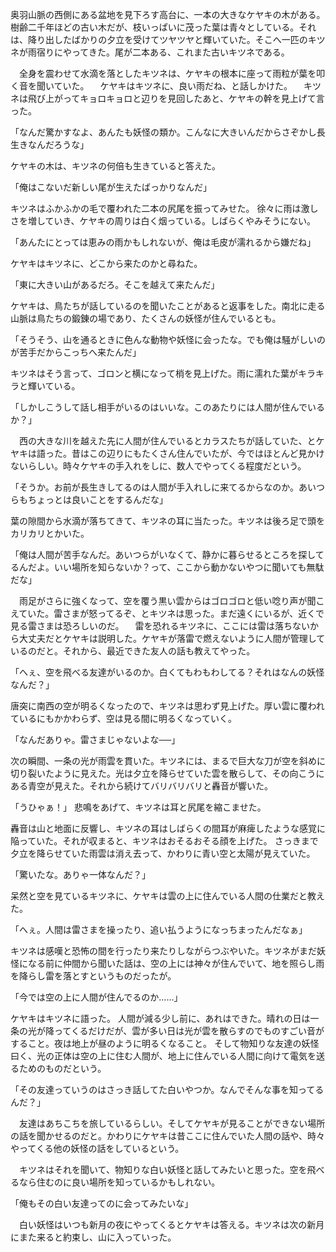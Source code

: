   奥羽山脈の西側にある盆地を見下ろす高台に、一本の大きなケヤキの木がある。樹齢二千年ほどの古い木だが、枝いっぱいに茂った葉は青々としている。それは、降り出したばかりの夕立を受けてツヤツヤと輝いていた。そこへ一匹のキツネが雨宿りにやってきた。尾が二本ある、これまた古いキツネである。

　全身を震わせて水滴を落としたキツネは、ケヤキの根本に座って雨粒が葉を叩く音を聞いていた。
　ケヤキはキツネに、良い雨だね、と話しかけた。
　キツネは飛び上がってキョロキョロと辺りを見回したあと、ケヤキの幹を見上げて言った。

「なんだ驚かすなよ、あんたも妖怪の類か。こんなに大きいんだからさぞかし長生きなんだろうな」

ケヤキの木は、キツネの何倍も生きていると答えた。

「俺はこないだ新しい尾が生えたばっかりなんだ」

キツネはふかふかの毛で覆われた二本の尻尾を振ってみせた。
徐々に雨は激しさを増していき、ケヤキの周りは白く烟っている。しばらくやみそうにない。

「あんたにとっては恵みの雨かもしれないが、俺は毛皮が濡れるから嫌だね」

ケヤキはキツネに、どこから来たのかと尋ねた。

「東に大きい山があるだろ。そこを越えて来たんだ」

ケヤキは、鳥たちが話しているのを聞いたことがあると返事をした。南北に走る山脈は鳥たちの鍛錬の場であり、たくさんの妖怪が住んでいるとも。

「そうそう、山を通るときに色んな動物や妖怪に会ったな。でも俺は騒がしいのが苦手だからこっちへ来たんだ」

キツネはそう言って、ゴロンと横になって梢を見上げた。雨に濡れた葉がキラキラと輝いている。

「しかしこうして話し相手がいるのはいいな。このあたりには人間が住んでいるか？」

　西の大きな川を越えた先に人間が住んでいるとカラスたちが話していた、とケヤキは語った。昔はこの辺りにもたくさん住んでいたが、今ではほとんど見かけないらしい。時々ケヤキの手入れをしに、数人でやってくる程度だという。

「そうか。お前が長生きしてるのは人間が手入れしに来てるからなのか。あいつらもちょっとは良いことをするんだな」

葉の隙間から水滴が落ちてきて、キツネの耳に当たった。キツネは後ろ足で頭をカリカリとかいた。

「俺は人間が苦手なんだ。あいつらがいなくて、静かに暮らせるところを探してるんだよ。いい場所を知らないか？って、ここから動かないやつに聞いても無駄だな」

　雨足がさらに強くなって、空を覆う黒い雲からはゴロゴロと低い唸り声が聞こえていた。雷さまが怒ってるぞ、とキツネは思った。まだ遠くにいるが、近くで見る雷さまは恐ろしいのだ。
　雷を恐れるキツネに、ここには雷は落ちないから大丈夫だとケヤキは説明した。ケヤキが落雷で燃えないように人間が管理しているのだと。それから、最近できた友人の話も教えてやった。

「へぇ、空を飛べる友達がいるのか。白くてもわもわしてる？それはなんの妖怪なんだ？」

唐突に南西の空が明るくなったので、キツネは思わず見上げた。厚い雲に覆われているにもかかわらず、空は見る間に明るくなっていく。

「なんだありゃ。雷さまじゃないよな──」

次の瞬間、一条の光が雨雲を貫いた。キツネには、まるで巨大な刀が空を斜めに切り裂いたように見えた。光は夕立を降らせていた雲を散らして、その向こうにある青空が見えた。それから続けてバリバリバリと轟音が響いた。

「うひゃぁ！」
悲鳴をあげて、キツネは耳と尻尾を縮こませた。

轟音は山と地面に反響し、キツネの耳はしばらくの間耳が麻痺したような感覚に陥っていた。それが収まると、キツネはおそるおそる顔を上げた。
さっきまで夕立を降らせていた雨雲は消え去って、かわりに青い空と太陽が見えていた。

「驚いたな。ありゃ一体なんだ？」

呆然と空を見ているキツネに、ケヤキは雲の上に住んでいる人間の仕業だと教えた。

「へぇ。人間は雷さまを操ったり、追い払うようになっちまったんだなぁ」

キツネは感嘆と恐怖の間を行ったり来たりしながらつぶやいた。キツネがまだ妖怪になる前に仲間から聞いた話は、空の上には神々が住んでいて、地を照らし雨を降らし雷を落とすというものだったが。

「今では空の上に人間が住んでるのか……」

ケヤキはキツネに語った。
人間が減る少し前に、あれはできた。晴れの日は一条の光が降ってくるだけだが、雲が多い日は光が雲を散らすのでものすごい音がすること。夜は地上が昼のように明るくなること。
そして物知りな友達の妖怪曰く、光の正体は空の上に住む人間が、地上に住んでいる人間に向けて電気を送るためのものだという。

「その友達っていうのはさっき話してた白いやつか。なんでそんな事を知ってるんだ？」

　友達はあちこちを旅しているらしい。そしてケヤキが見ることができない場所の話を聞かせるのだと。かわりにケヤキは昔ここに住んでいた人間の話や、時々やってくる他の妖怪の話をしているという。

　キツネはそれを聞いて、物知りな白い妖怪と話してみたいと思った。空を飛べるなら住むのに良い場所を知っているかもしれない。

「俺もその白い友達ってのに会ってみたいな」

　白い妖怪はいつも新月の夜にやってくるとケヤキは答える。キツネは次の新月にまた来ると約束し、山に入っていった。

